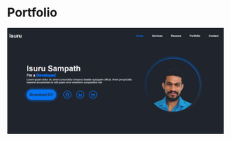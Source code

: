# Portfolio
![image alt](https://github.com/Isuru95sampath/Portfolio1/blob/1780f11b7bcf77982f30a8f315ca2a8fb1eeaf30/Screenshot%202025-03-20%20172624.png)

 
